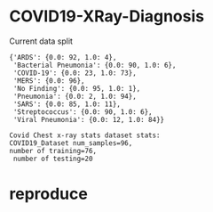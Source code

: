 # COVID19-XRay-Diagnosis
Current data split

    {'ARDS': {0.0: 92, 1.0: 4},
     'Bacterial Pneumonia': {0.0: 90, 1.0: 6},
     'COVID-19': {0.0: 23, 1.0: 73},
     'MERS': {0.0: 96},
     'No Finding': {0.0: 95, 1.0: 1},
     'Pneumonia': {0.0: 2, 1.0: 94},
     'SARS': {0.0: 85, 1.0: 11},
     'Streptococcus': {0.0: 90, 1.0: 6},
     'Viral Pneumonia': {0.0: 12, 1.0: 84}}

    Covid Chest x-ray stats dataset stats:
    COVID19_Dataset num_samples=96,
    number of training=76,
     number of testing=20
# reproduce
